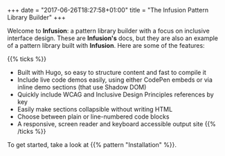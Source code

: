 +++
date = "2017-06-26T18:27:58+01:00"
title = "The Infusion Pattern Library Builder"
+++

Welcome to **Infusion**: a pattern library builder with a focus on inclusive interface design. These are **Infusion's** docs, but they are also an example of a pattern library built with **Infusion**. Here are some of the features:

{{% ticks %}}
* Built with Hugo, so easy to structure content and fast to compile it
* Include live code demos easily, using either CodePen embeds or via inline demo sections (that use Shadow DOM)
* Quickly include WCAG and Inclusive Design Principles references by key
* Easily make sections collapsible without writing HTML
* Choose between plain or line-numbered code blocks
* A responsive, screen reader and keyboard accessible output site
{{% /ticks %}}

To get started, take a look at {{% pattern "Installation" %}}.
